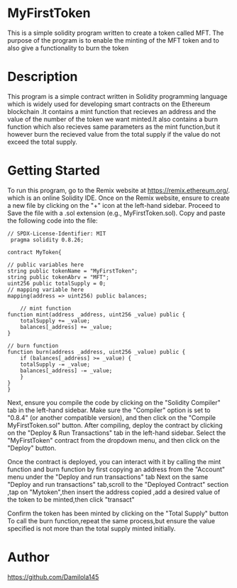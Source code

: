 # MyFirstToken

This is a simple solidity program written to create a token called MFT. The purpose of the program is to enable the minting of the MFT token and to also give a functionality to burn the token

# Description
This program is a simple contract written in Solidity programming language which is widely used for developing smart contracts on the Ethereum blockchain .It contains a mint function that recieves an address and the value of the number of the token we want minted.It also contains a  burn function which also recieves same parameters as the mint function,but it however burn the recieved value from the total supply if the value do not exceed the total supply.


# Getting Started

To run this program,  go to the Remix website at https://remix.ethereum.org/. which is an online Solidity IDE.
Once on the Remix website, ensure to create a new file by clicking on the "+" icon at the left-hand sidebar. Proceed to Save the file with a .sol extension (e.g., MyFirstToken.sol). Copy and paste the following code into the file:

    // SPDX-License-Identifier: MIT
     pragma solidity 0.8.26;

    contract MyToken{

    // public variables here
    string public tokenName = "MyFirstToken";
    string public tokenAbrv = "MFT";
    uint256 public totalSupply = 0;
    // mapping variable here
    mapping(address => uint256) public balances; 

        // mint function
    function mint(address _address, uint256 _value) public {
        totalSupply += _value;
        balances[_address] += _value;
    }

    // burn function
    function burn(address _address, uint256 _value) public {
        if (balances[_address] >= _value) {
        totalSupply -= _value;
        balances[_address] -= _value;
        }
    } 
    }




Next, ensure you compile the code by clicking on the "Solidity Compiler" tab in the left-hand sidebar. Make sure the "Compiler" option is set to "0.8.4" (or another compatible version), and then click on the "Compile MyFirstToken.sol" button.
After compiling,  deploy the contract by clicking on the "Deploy & Run Transactions" tab in the left-hand sidebar. Select the "MyFirstToken" contract from the dropdown menu, and then click on the "Deploy" button.

Once the contract is deployed, you can interact with it by calling the mint function and burn function by first copying an address from the "Account" menu under the "Deploy and run transactions" tab
Next on the same "Deploy and run transactions" tab,scroll to the "Deployed Contract" section ,tap on "Mytoken",then insert the address copied ,add a desired value of the token to be minted,then click "transact"

Confirm the token has been minted by clicking on the "Total Supply" button
To call the burn function,repeat the same process,but ensure the value specified is not more than the total supply minted initially.


# Author
https://github.com/Damilola145
